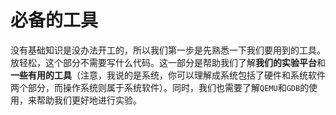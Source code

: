 # 必备的工具

没有基础知识是没办法开工的，所以我们第一步是先熟悉一下我们要用到的工具。放轻松，这个部分不需要写什么代码。这一部分是帮助我们了解**我们的实验平台**和**一些有用的工具**（注意，我说的是系统，你可以理解成系统包括了硬件和系统软件两个部分，而操作系统则属于系统软件）。同时，我们也需要了解`QEMU`和`GDB`的使用，来帮助我们更好地进行实验。

